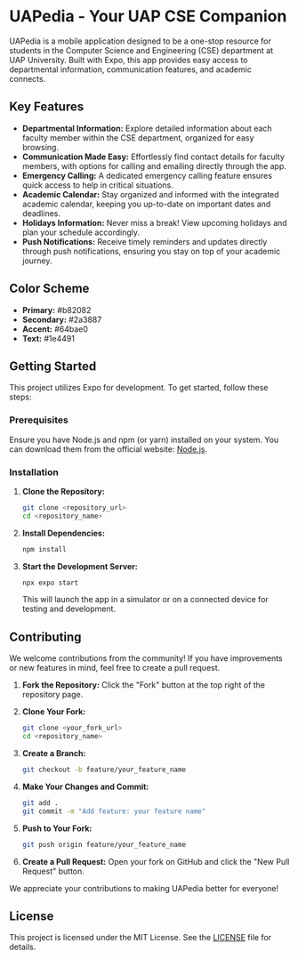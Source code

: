 # UAPedia - Your UAP CSE Companion

UAPedia is a mobile application designed to be a one-stop resource for students in the Computer Science and Engineering (CSE) department at UAP University. Built with Expo, this app provides easy access to departmental information, communication features, and academic connects.

## Key Features

- **Departmental Information:** Explore detailed information about each faculty member within the CSE department, organized for easy browsing.
- **Communication Made Easy:** Effortlessly find contact details for faculty members, with options for calling and emailing directly through the app.
- **Emergency Calling:** A dedicated emergency calling feature ensures quick access to help in critical situations.
- **Academic Calendar:** Stay organized and informed with the integrated academic calendar, keeping you up-to-date on important dates and deadlines.
- **Holidays Information:** Never miss a break! View upcoming holidays and plan your schedule accordingly.
- **Push Notifications:** Receive timely reminders and updates directly through push notifications, ensuring you stay on top of your academic journey.

## Color Scheme

- **Primary:** #b82082
- **Secondary:** #2a3887
- **Accent:** #64bae0
- **Text:** #1e4491

## Getting Started

This project utilizes Expo for development. To get started, follow these steps:

### Prerequisites

Ensure you have Node.js and npm (or yarn) installed on your system. You can download them from the official website: [Node.js](https://nodejs.org/).

### Installation

1. **Clone the Repository:**
    ```sh
    git clone <repository_url>
    cd <repository_name>
    ```

2. **Install Dependencies:**
    ```sh
    npm install
    ```

3. **Start the Development Server:**
    ```sh
    npx expo start
    ```
    This will launch the app in a simulator or on a connected device for testing and development.

## Contributing

We welcome contributions from the community! If you have improvements or new features in mind, feel free to create a pull request.

1. **Fork the Repository:**
    Click the "Fork" button at the top right of the repository page.

2. **Clone Your Fork:**
    ```sh
    git clone <your_fork_url>
    cd <repository_name>
    ```

3. **Create a Branch:**
    ```sh
    git checkout -b feature/your_feature_name
    ```

4. **Make Your Changes and Commit:**
    ```sh
    git add .
    git commit -m "Add feature: your feature name"
    ```

5. **Push to Your Fork:**
    ```sh
    git push origin feature/your_feature_name
    ```

6. **Create a Pull Request:**
    Open your fork on GitHub and click the "New Pull Request" button.

We appreciate your contributions to making UAPedia better for everyone!

## License

This project is licensed under the MIT License. See the [LICENSE](LICENSE) file for details.
